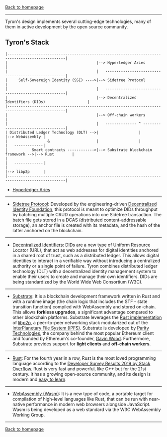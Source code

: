 <a href="/">Back to homepage</a>

---

Tyron's design implements several cutting-edge technologies, many of them in active development by the open source community.

## Tyron's Stack
```
|------------------------------------------------------------------------------------------------|
|                                        |--> Hyperledger Aries                                  |
|                                        |   ----------------------------------------------------|
|     Self-Sovereign Identity (SSI) ---->|--> Sidetree Protocol                                  |
|                                        |   ----------------------------------------------------|
|                                        |--> Decentralized Identifiers (DIDs)                   |
|------------------------------------------------------------------------------------------------|      
|                                        |--> Off-chain workers                                  |
|                                        |   -------------- ^ -----------------------------------|
| Distributed Ledger Technology (DLT) -->|                  |                   |--> WebAssembly |
|                  &                     |                  |                   |   -------------|
|           Smart contracts ------------>|--> Substrate blockchain framework -->|--> Rust        |
|                                                                               |   -------------|
|                                                                               |--> libp2p      |
|------------------------------------------------------------------------------------------------|

```
- [Hyperledger Aries](https://github.com/hyperledger/aries)

---

- [Sidetree Protocol](https://github.com/decentralized-identity/sidetree/blob/master/docs/protocol.md): Developed by the engineering-driven [Decentralized Identity Foundation](https://identity.foundation/), this protocol is meant to optimize DIDs throughput by batching multiple CRUD operations into one Sidetree transaction. The batch file gets stored in a DCAS (distributed content-addressable storage), an anchor file is created with its metadata, and the hash of the latter anchored on the blockchain. 

---

- [Decentralized Identifiers](https://w3c.github.io/did-core/): DIDs are a new type of Uniform Resource Locator (URL), that act as web addresses for digital identities anchored in a shared root of trust, such as a distributed ledger. This allows digital identities to interact in a verifiable way without introducing a centralized authority or a single point of failure. Tyron combines distributed ledger technology (DLT) with a decentralized identity management system to enable their users to create and manage their own identifiers. DIDs are being standardized by the World Wide Web Consortium (W3C).

---

- [Substrate](https://substrate.dev): It is a blockchain development framework written in Rust and with a runtime image (the chain logic that includes the STF - state transition function) compiled with WebAssembly and stored on-chain. This allows **forkless upgrades**, a significant advantage compared to other blockchain platforms. Substrate leverages the [Rust implementation](https://github.com/libp2p/rust-libp2p) of [libp2p](https://libp2p.io), a peer-to-peer networking stack modularized out of the [InterPlanetary File System (IPFS)](https://github.com/ipfs/ipfs). Substrate is developed by [Parity Technologies](https://parity.io), the company behind the most popular Ethereum client and founded by Ethereum's co-founder, [Gavin Wood](https://twitter.com/gavofyork). Furthermore, Substrate provides support for **light clients** and **off-chain workers**.

---

- [Rust](https://www.rust-lang.org): For the fourth year in a row, Rust is the most loved programming language according to the [Developer Survey Results 2019 by Stack Overflow](https://insights.stackoverflow.com/survey/2019). Rust is very fast and powerful, like C++ but for the 21st century. It has a growing open-source community, and its design is modern and [easy to learn](https://doc.rust-lang.org/book/foreword.html).
  
---

- [WebAssembly (Wasm)](https://webassembly.org): It is a new type of code, a portable target for compilation of high-level languages like Rust, that can be run with near-native performance in modern web browsers alongside JavaScript. Wasm is being developed as a web standard via the W3C WebAssembly Working Group.

---

<a href="/">Back to homepage</a>

